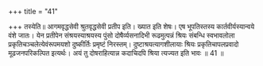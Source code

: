 +++
title = "41"

+++
तस्येति॥ आगमवृद्धसेवी श्रुतवृद्धसेवी प्रतीप इति। ख्यात इति शेषः। एष भूपतिस्तस्य कार्तवीर्यस्यान्वये वंशे जातः। येन प्रतीपेन संश्रयस्याश्रयस्य पुंसो दोषैर्व्यसनादिभी रूढमुत्पन्नं श्रियः संबन्धि स्वभावलोला प्रकृतिचञ्चलेत्येवंरूपमयशो दुष्कीर्तिः प्रमृष्टं निरस्तम्। दुष्टाश्रयत्यागशीलायाः श्रियः प्रकृतिचापलप्रवादो मूढजनपरिकल्पित इत्यर्थः। अयं तु दोषराहित्यान्न कदाचिदपि श्रिया त्यज्यत इति भावः ॥ 41 ॥